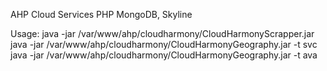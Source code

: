 AHP Cloud Services PHP MongoDB, Skyline

Usage:
java -jar /var/www/ahp/cloudharmony/CloudHarmonyScrapper.jar
java -jar /var/www/ahp/cloudharmony/CloudHarmonyGeography.jar -t svc
java -jar /var/www/ahp/cloudharmony/CloudHarmonyGeography.jar -t ava